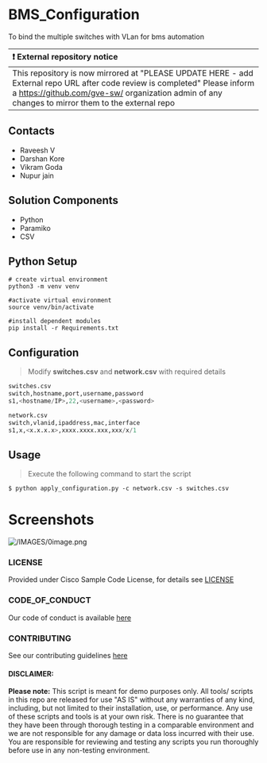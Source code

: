 # BMS_Configuration
To bind the multiple switches with VLan for bms automation

| :exclamation:  External repository notice   |
|:---------------------------|
| This repository is now mirrored at "PLEASE UPDATE HERE - add External repo URL after code review is completed"  Please inform a https://github.com/gve-sw/ organization admin of any changes to mirror them to the external repo |
## Contacts
* Raveesh V
* Darshan Kore
* Vikram Goda
* Nupur jain

## Solution Components
*  Python
*  Paramiko
*  CSV

## Python Setup
```shell script
# create virtual environment
python3 -m venv venv

#activate virtual environment
source venv/bin/activate

#install dependent modules
pip install -r Requirements.txt
```

## Configuration
>Modify **switches.csv** and **network.csv** with required details

```python
switches.csv
switch,hostname,port,username,password
s1,<hostname/IP>,22,<username>,<password>

network.csv
switch,vlanid,ipaddress,mac,interface
s1,x,<x.x.x.x>,xxxx.xxxx.xxx,xxx/x/1

```

## Usage

>Execute the following command to start the script

    $ python apply_configuration.py -c network.csv -s switches.csv

# Screenshots

![/IMAGES/0image.png](/IMAGES/0image.png)

### LICENSE

Provided under Cisco Sample Code License, for details see [LICENSE](LICENSE.md)

### CODE_OF_CONDUCT

Our code of conduct is available [here](CODE_OF_CONDUCT.md)

### CONTRIBUTING

See our contributing guidelines [here](CONTRIBUTING.md)

#### DISCLAIMER:
<b>Please note:</b> This script is meant for demo purposes only. All tools/ scripts in this repo are released for use "AS IS" without any warranties of any kind, including, but not limited to their installation, use, or performance. Any use of these scripts and tools is at your own risk. There is no guarantee that they have been through thorough testing in a comparable environment and we are not responsible for any damage or data loss incurred with their use.
You are responsible for reviewing and testing any scripts you run thoroughly before use in any non-testing environment.
